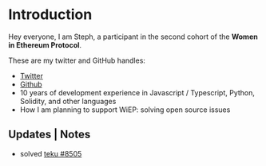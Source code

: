 # Introduction

Hey everyone, I am Steph, a participant in the second cohort of the **Women in Ethereum Protocol**.

These are my twitter and GitHub handles:

- [Twitter](https://twitter.com/0ceans404)
- [Github](https://github.com/oceans404)
- 10 years of development experience in Javascript / Typescript, Python, Solidity, and other languages
- How I am planning to support WiEP: solving open source issues

## Updates | Notes

- solved [teku #8505](https://github.com/Consensys/teku/issues/8505)
